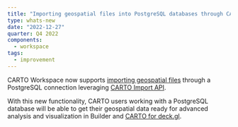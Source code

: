 ```yaml
---
title: "Importing geospatial files into PostgreSQL databases through CARTO Workspace"
type: whats-new
date: "2022-12-27"
quarter: Q4 2022
components:
  - workspace
tags:
  - improvement
---
```


CARTO Workspace now supports [importing geospatial files](../carto-user-manual/data-explorer/importing-data/) through a PostgreSQL connection leveraging [CARTO Import API](https://api-docs.carto.com/#d8fea1d4-2f80-4270-a684-75fd83b10426). 

With this new functionality, CARTO users working with a PostgreSQL database will be able to get their geospatial data ready for advanced analysis and visualization in Builder and [CARTO for deck.gl](../deck-gl/getting-started/).
